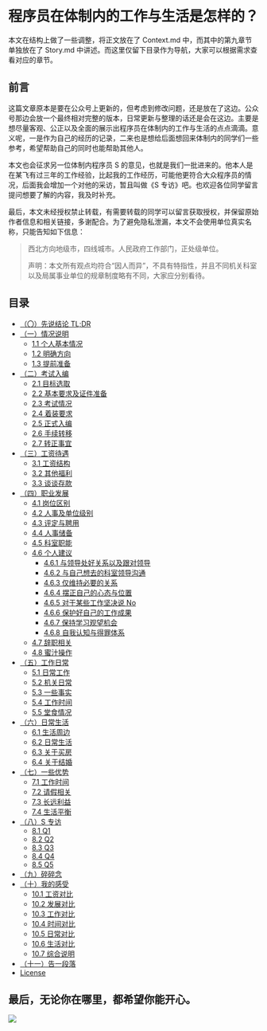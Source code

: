 # **程序员在体制内的工作与生活是怎样的？**

本文在结构上做了一些调整，将正文放在了 Context.md 中，而其中的第九章节单独放在了 Story.md 中讲述。而这里仅留下目录作为导航，大家可以根据需求查看对应的章节。

## 前言

这篇文章原本是要在公众号上更新的，但考虑到修改问题，还是放在了这边。公众号那边会放一个最终相对完整的版本，日常更新与整理的话还是会在这边。主要是想尽量客观、公正以及全面的展示出程序员在体制内的工作与生活的点点滴滴。意义呢，一是作为自己的经历的记录，二来也是想给后面想回来体制内的同学们一些参考，希望帮助自己的同时也能帮助其他人。

本文也会征求另一位体制内程序员 S 的意见，也就是我们一批进来的。他本人是在某飞有过三年的工作经验，比起我的工作经历，可能他更符合大众程序员的情况，后面我会增加一个对他的采访，暂且叫做《S 专访》吧。也欢迎各位同学留言提问想要了解的内容，我及时补充。

最后，本文未经授权禁止转载，有需要转载的同学可以留言获取授权，并保留原始作者信息和相关链接，多谢配合。为了避免隐私泄漏，本文不会使用单位真实名称，只能告知如下信息：

> 西北方向地级市，四线城市。人民政府工作部门，正处级单位。
>
> 声明：本文所有观点均符合“因人而异”，不具有特指性，并且不同机关科室以及局属事业单位的规章制度略有不同，大家应分别看待。

## 目录

- [（〇）先说结论 TL;DR](https://github.com/i0Ek3/work-and-life-in-system/blob/master/Context.md#〇-先说结论-tldr)
- [（一）情况说明](https://github.com/i0Ek3/work-and-life-in-system/blob/master/Context.md#一情况说明)
  - [1.1 个人基本情况](https://github.com/i0Ek3/work-and-life-in-system/blob/master/Context.md#11-个人基本情况)
  - [1.2 明确方向](https://github.com/i0Ek3/work-and-life-in-system/blob/master/Context.md#12-明确方向)
  - [1.3 提前准备](https://github.com/i0Ek3/work-and-life-in-system/blob/master/Context.md#13-提前准备)
- [（二）考试入编](https://github.com/i0Ek3/work-and-life-in-system/blob/master/Context.md#二考试入编)
  - [2.1 目标选取](https://github.com/i0Ek3/work-and-life-in-system/blob/master/Context.md#21-目标选取)
  - [2.2 基本要求及证件准备](https://github.com/i0Ek3/work-and-life-in-system/blob/master/Context.md#22-基本要求及证件准备)
  - [2.3 考试情况](https://github.com/i0Ek3/work-and-life-in-system/blob/master/Context.md#23-考试情况)
  - [2.4 着装要求](https://github.com/i0Ek3/work-and-life-in-system/blob/master/Context.md#24-着装要求)
  - [2.5 正式入编](https://github.com/i0Ek3/work-and-life-in-system/blob/master/Context.md#25-正式入编)
  - [2.6 手续转移](https://github.com/i0Ek3/work-and-life-in-system/blob/master/Context.md#26-手续转移)
  - [2.7 转正事宜](https://github.com/i0Ek3/work-and-life-in-system/blob/master/Context.md#27-转正事宜)
- [（三）工资待遇](https://github.com/i0Ek3/work-and-life-in-system/blob/master/Context.md#三工资待遇)
  - [3.1 工资结构](https://github.com/i0Ek3/work-and-life-in-system/blob/master/Context.md#31-工资结构)
  - [3.2 其他福利](https://github.com/i0Ek3/work-and-life-in-system/blob/master/Context.md#32-其他福利)
  - [3.3 谈谈存款](https://github.com/i0Ek3/work-and-life-in-system/blob/master/Context.md#33-谈谈存款)
- [（四）职业发展](https://github.com/i0Ek3/work-and-life-in-system/blob/master/Context.md#四职业发展)
  - [4.1 岗位区别](https://github.com/i0Ek3/work-and-life-in-system/blob/master/Context.md#41-岗位区别)
  - [4.2 人事及单位级别](https://github.com/i0Ek3/work-and-life-in-system/blob/master/Context.md#42-人事及单位级别)
  - [4.3 评定与聘用](https://github.com/i0Ek3/work-and-life-in-system/blob/master/Context.md#43-评定与聘用)
  - [4.4 人事储备](https://github.com/i0Ek3/work-and-life-in-system/blob/master/Context.md#44-人事储备)
  - [4.5 科室职能](https://github.com/i0Ek3/work-and-life-in-system/blob/master/Context.md#45-科室职能)
  - [4.6 个人建议](https://github.com/i0Ek3/work-and-life-in-system/blob/master/Context.md#46-个人建议)
    - [4.6.1 与领导处好关系以及跟对领导](https://github.com/i0Ek3/work-and-life-in-system/blob/master/Context.md#461-与领导处好关系以及跟对领导)
    - [4.6.2 与自己想去的科室领导沟通](https://github.com/i0Ek3/work-and-life-in-system/blob/master/Context.md#462-与自己想去的科室领导沟通)
    - [4.6.3 仅维持必要的关系](https://github.com/i0Ek3/work-and-life-in-system/blob/master/Context.md#463-仅维持必要的关系)
    - [4.6.4 摆正自己的心态与位置](https://github.com/i0Ek3/work-and-life-in-system/blob/master/Context.md#464-摆正自己的心态与位置)
    - [4.6.5 对于某些工作坚决说 No](https://github.com/i0Ek3/work-and-life-in-system/blob/master/Context.md#465-对于某些工作坚决说-No)
    - [4.6.6 保护好自己的工作成果](https://github.com/i0Ek3/work-and-life-in-system/blob/master/Context.md#466-保护好自己的工作成果)
    - [4.6.7 保持学习观望机会](https://github.com/i0Ek3/work-and-life-in-system/blob/master/Context.md#467-保持学习观望机会)
    - [4.6.8 自我认知与得罪体系](https://github.com/i0Ek3/work-and-life-in-system/blob/master/Context.md#468-自我认知与得罪体系)
  - [4.7 辞职相关](https://github.com/i0Ek3/work-and-life-in-system/blob/master/Context.md#47-辞职相关)
  - [4.8 蜜汁操作](https://github.com/i0Ek3/work-and-life-in-system/blob/master/Context.md#48-蜜汁操作)
- [（五）工作日常](https://github.com/i0Ek3/work-and-life-in-system/blob/master/Context.md#五工作日常)
  - [5.1 日常工作](https://github.com/i0Ek3/work-and-life-in-system/blob/master/Context.md#51-日常工作)
  - [5.2 机关日常](https://github.com/i0Ek3/work-and-life-in-system/blob/master/Context.md#52-机关日常)
  - [5.3 一些事实](https://github.com/i0Ek3/work-and-life-in-system/blob/master/Context.md#53-一些事实)
  - [5.4 工作时间](https://github.com/i0Ek3/work-and-life-in-system/blob/master/Context.md#54-工作时间)
  - [5.5 堂食情况](https://github.com/i0Ek3/work-and-life-in-system/blob/master/Context.md#55-堂食情况)
- [（六）日常生活](https://github.com/i0Ek3/work-and-life-in-system/blob/master/Context.md#六日常生活)
  - [6.1 生活周边](https://github.com/i0Ek3/work-and-life-in-system/blob/master/Context.md#61-生活周边)
  - [6.2 日常生活](https://github.com/i0Ek3/work-and-life-in-system/blob/master/Context.md#62-日常生活)
  - [6.3 关于买房](https://github.com/i0Ek3/work-and-life-in-system/blob/master/Context.md#63-关于买房)
  - [6.4 关于结婚](https://github.com/i0Ek3/work-and-life-in-system/blob/master/Context.md#64-关于结婚)
- [（七）一些优势](https://github.com/i0Ek3/work-and-life-in-system/blob/master/Context.md#七一些优势)
  - [7.1 工作时间](https://github.com/i0Ek3/work-and-life-in-system/blob/master/Context.md#71-工作时间)
  - [7.2 请假相关](https://github.com/i0Ek3/work-and-life-in-system/blob/master/Context.md#72-请假相关)
  - [7.3 长远利益](https://github.com/i0Ek3/work-and-life-in-system/blob/master/Context.md#73-长远利益)
  - [7.4 生活平衡](https://github.com/i0Ek3/work-and-life-in-system/blob/master/Context.md#74-生活平衡)
- [（八）S 专访](https://github.com/i0Ek3/work-and-life-in-system/blob/master/Context.md#八S专访)
  - [8.1 Q1](https://github.com/i0Ek3/work-and-life-in-system/blob/master/Context.md#81-q1)
  - [8.2 Q2](https://github.com/i0Ek3/work-and-life-in-system/blob/master/Context.md#82-q2)
  - [8.3 Q3](https://github.com/i0Ek3/work-and-life-in-system/blob/master/Context.md#83-q3)
  - [8.4 Q4](https://github.com/i0Ek3/work-and-life-in-system/blob/master/Context.md#84-q4)
  - [8.5 Q5](https://github.com/i0Ek3/work-and-life-in-system/blob/master/Context.md#85-q5)
- [（九）碎碎念](https://github.com/i0Ek3/work-and-life-in-system/blob/master/Story.md#九碎碎念)
- [（十）我的感受](https://github.com/i0Ek3/work-and-life-in-system/blob/master/Context.md#十我的感受)
    - [10.1 工资对比](https://github.com/i0Ek3/work-and-life-in-system/blob/master/Context.md#101-工资对比)
    - [10.2 发展对比](https://github.com/i0Ek3/work-and-life-in-system/blob/master/Context.md#102-发展对比)
    - [10.3 工作对比](https://github.com/i0Ek3/work-and-life-in-system/blob/master/Context.md#103-工作对比)
    - [10.4 时间对比](https://github.com/i0Ek3/work-and-life-in-system/blob/master/Context.md#104-时间对比)
    - [10.5 日常对比](https://github.com/i0Ek3/work-and-life-in-system/blob/master/Context.md#105-日常对比)
    - [10.6 生活对比](https://github.com/i0Ek3/work-and-life-in-system/blob/master/Context.md#106-生活对比)
    - [10.7 综合说明](https://github.com/i0Ek3/work-and-life-in-system/blob/master/Context.md#107-综合说明)
- [（十一）告一段落](https://github.com/i0Ek3/work-and-life-in-system/blob/master/Context.md#十一告一段落)
- [License](https://github.com/i0Ek3/work-and-life-in-system/blob/master/Context.md#License)



## 最后，无论你在哪里，都希望你能开心。

![](https://cdn.jsdelivr.net/gh/i0Ek3/apichost@main/sun.jpg)

